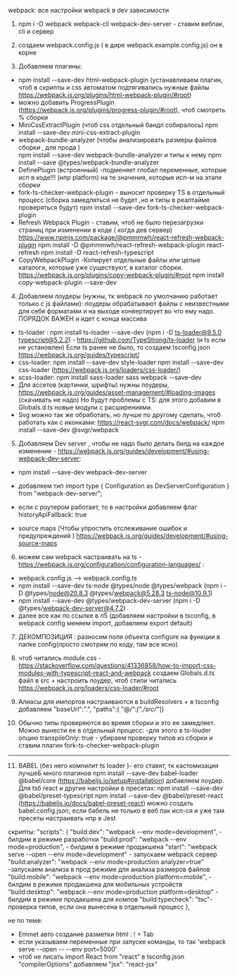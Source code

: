 webpack:
все настройки webpack в dev зависимости
1. npm i -D webpack webpack-cli webpack-dev-server  - ставим вебпак, cli и сервер
2. создаем webpack.config.js ( в дире webpack.example.config.js) он в корне

3. Добавляем плагины:
- npm install --save-dev html-webpack-plugin  (устанавливаем плагин, чтоб в скрипты  и css автоматом подтягивались нужные файлы https://webpack.js.org/plugins/html-webpack-plugin/#root)
- можно добавить ProgressPlugin  (https://webpack.js.org/plugins/progress-plugin/#root), чтоб смотреть % сборки
- MiniCssExtractPlugin (чтоб css  отдельный бандл собиралось) npm install --save-dev mini-css-extract-plugin
- webpack-bundle-analyzer (чтобы анализировать размеры файлов сборки , для прода )  
npm install --save-dev webpack-bundle-analyzer и типы к нему npm install --save @types/webpack-bundle-analyzer
-  DefinePlugin (встроенный) -подменяет глобал переменные, которые исп в коде!!! (нпр platform) на те значения, которые исп-м на этапе сборки
- fork-ts-checker-webpack-plugin - выносит проверку TS в отдельный процесс (сборка замедляться не будет ,но и типы в реалтайме проверяться будут)
  npm install --save-dev fork-ts-checker-webpack-plugin 
- Refresh Webpack Plugin - ставим, чтоб не было перезагрузки страниц при изменении в коде ( когда дев сервер)
  https://www.npmjs.com/package/@pmmmwh/react-refresh-webpack-plugin
  npm install -D @pmmmwh/react-refresh-webpack-plugin react-refresh
  npm install -D react-refresh-typescript
- CopyWebpackPlugin -Копирует отдельные файлы или целые каталоги, которые уже существуют, в каталог сборки.
  https://webpack.js.org/plugins/copy-webpack-plugin/#root
  npm install copy-webpack-plugin --save-dev


4. Добавляем лоудеры (нужны, тк webpack по умолчанию работает только с js файлами):
   лоудеры обрабатывают файлы с неизвестными для себя форматами и на выходе конвертирует во что ему надо. ПОРЯДОК ВАЖЕН и идет с конца массива
- ts-loader : npm install ts-loader --save-dev  (npm i -D ts-loader@9.5.0 typescript@5.2.2) - https://github.com/TypeStrong/ts-loader
  (и ts если не установлен) 
Если ts ранее не было, то создаем tsconfig.json https://webpack.js.org/guides/typescript/
- css-loader: 
npm install --save-dev style-loader
npm install --save-dev css-loader (https://webpack.js.org/loaders/css-loader/)
- scss-loader: npm install sass-loader sass webpack --save-dev
- Для ассетов (картинки, шрифты) нужны лоудеры, https://webpack.js.org/guides/asset-management/#loading-images  (скачивать не надо)
Но будут проблемы с TS: для этого добавим в Globals.d.ts новые модули с расширениями. 
- Svg можно так же обработать, но лучше по другому сделать, чтоб работать как с иконками: https://react-svgr.com/docs/webpack/
  npm install --save-dev @svgr/webpack


5. Добавляем Dev server , чтобы не надо было делать билд на каждое изменение - https://webpack.js.org/guides/development/#using-webpack-dev-server:
- npm install --save-dev webpack-dev-server  
- добавляем тип import type { Configuration as DevServerConfiguration } from "webpack-dev-server";
- если с роутером работает, то в настройки добавляем флаг historyApiFallback: true

 - source maps (Чтобы упростить отслеживание ошибок и предупреждений ) https://webpack.js.org/guides/development/#using-source-maps


6. можем сам  webpack настраивать на ts - https://webpack.js.org/configuration/configuration-languages/ :
 - webpack.config.js --> webpack.config.ts
- npm install --save-dev  ts-node @types/node @types/webpack  (npm i -D  @types/node@20.8.3 @types/webpack@5.28.3 ts-node@10.9.1)
- npm install --save-dev @types/webpack-dev-server (npm i -D @types/webpack-dev-server@4.7.2)
- далее все как по ссылке в п5 (добавляем настройки в tsconfig, в webpack config меняем import, добавляем export default)

7. ДЕКОМПОЗИЦИЯ : разносим поля объекта configure на функции в папке config(просто смотрим по коду, там все ясно) 
8. чтоб читались module.css  - https://stackoverflow.com/questions/41336858/how-to-import-css-modules-with-typescript-react-and-webpack
создаем Globals.d.ts файл в src  + настроить лоудер, чтоб стили читались https://webpack.js.org/loaders/css-loader/#root

9. Алиасы для импортов настраиваются в buildResolvers + в tsconfig  добавляем "baseUrl":".", "paths":{ "@/*":["./src/*"]}

10.  Обычно типы проверяются во время сборки и это ее замедляет.  Можно вынести ее в отдельный процесс:
-для этого в ts-louder опцию transpileOnly: true  - убираем проверку типов из сборки
и ставим плагин fork-ts-checker-webpack-plugin

----
11. BABEL (без него компилит ts loader )- его ставят, тк кастомизация лучшеБ много плагинов
    npm install --save-dev babel-loader @babel/core (https://babeljs.io/setup#installation)
добавляем лоудер. Для tsб react и другие настройки в пресетах:
npm install --save-dev @babel/preset-typescript
npm install --save-dev @babel/preset-react  (https://babeljs.io/docs/babel-preset-react)
можно создать     babel.config.json, если бабель не только в веб пак исп-ся и уже там пресеты настраивать нпр в Jest

скрипты:
"scripts": {
"build:dev": "webpack --env mode=development", - билдим в режиме разработки
"build:prod": "webpack --env mode=production", - билдим в режиме продакшена
"start": "webpack serve --open --env mode=development"  - запускаем webpack сервер
"build:analyzer": "webpack --env mode=production analyzer=true" -запускаем анализа в прод режиме для анализа размеров файлов
"build:mobile": "webpack --env mode=production platform=mobile",  - билдим в режиме продакшена для мобильных устройств
"build:desktop": "webpack --env mode=production platform=desktop" - билдим в режиме продакшена для компов
"build:typecheck": "tsc"- проверка типов, если она вынесена в отдельный процесс
},



не по теме:
- Emmet авто создание разметки html : ! + Tab
- если указываем переменные при запуске команды, то так 'webpack serve --open -- --env port=5000'
- чтоб не писать import React from "react"  в tsconfig.json  "compilerOptions" добавляем "jsx": "react-jsx"
 